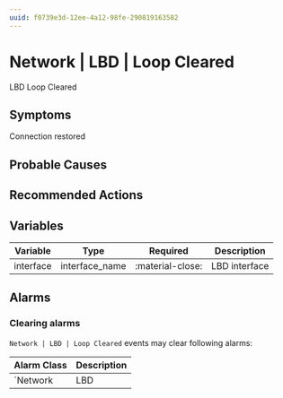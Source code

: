 ```yaml
---
uuid: f0739e3d-12ee-4a12-98fe-290819163582
---
```

# Network | LBD | Loop Cleared

LBD Loop Cleared

## Symptoms

Connection restored

## Probable Causes

## Recommended Actions

## Variables

Variable | Type | Required | Description
--- | --- | --- | ---
interface | interface_name | :material-close: | LBD interface

## Alarms

### Clearing alarms

`Network | LBD | Loop Cleared` events may clear following alarms:

Alarm Class | Description
--- | ---
`Network | LBD | Loop Detected` | dispose
